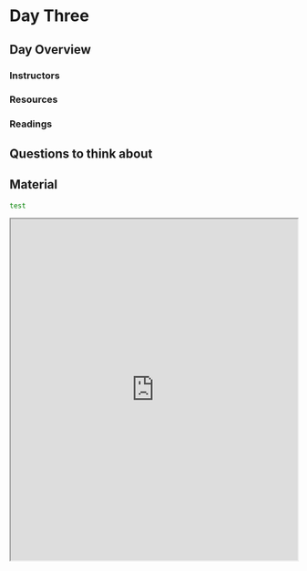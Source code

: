 # Day Three

## Day Overview

### Instructors

### Resources

### Readings

## Questions to think about

## Material

```bash
test
```

<iframe src="https://github.com/BareBonesBash/barebonesbash.github.io/raw/master/bbb1/basic_barebonesbash.html" width="100%" height="600px"></iframe>
